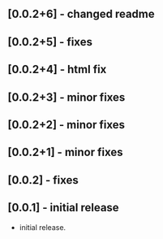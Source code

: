 ## [0.0.2+6] - changed readme
## [0.0.2+5] - fixes
## [0.0.2+4] - html fix
## [0.0.2+3] - minor fixes
## [0.0.2+2] - minor fixes
## [0.0.2+1] - minor fixes
## [0.0.2] - fixes
## [0.0.1] - initial release

* initial release.
